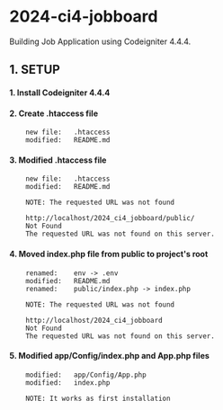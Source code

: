 # 2024-ci4-jobboard
Building Job Application using Codeigniter 4.4.4.


## 1. SETUP

#### 1. Install Codeigniter 4.4.4

#### 2. Create .htaccess file

        new file:   .htaccess
        modified:   README.md

#### 3. Modified .htaccess file

        new file:   .htaccess
        modified:   README.md

        NOTE: The requested URL was not found

        http://localhost/2024_ci4_jobboard/public/
        Not Found
        The requested URL was not found on this server.

#### 4. Moved index.php file from public to project's root

        renamed:    env -> .env
        modified:   README.md
        renamed:    public/index.php -> index.php

        NOTE: The requested URL was not found

        http://localhost/2024_ci4_jobboard
        Not Found
        The requested URL was not found on this server.

#### 5. Modified app/Config/index.php and App.php files

        modified:   app/Config/App.php
        modified:   index.php

        NOTE: It works as first installation